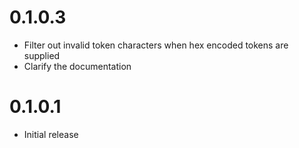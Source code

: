0.1.0.3
=======

- Filter out invalid token characters when hex encoded tokens are supplied
- Clarify the documentation

0.1.0.1
=======

- Initial release
